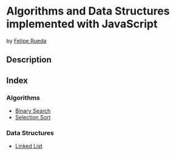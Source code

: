 # Algorithms and Data Structures implemented with JavaScript
by [Felipe Rueda](https://twitter.com/ferueda)

## Description

## Index

### Algorithms

- [Binary Search](https://github.com/ferueda/cs-in-js/blob/main/algorithms/binarySearch.js)
- [Selection Sort](https://github.com/ferueda/cs-in-js/blob/main/algorithms/selectionSort.js)

### Data Structures

- [Linked List](https://github.com/ferueda/cs-in-js/blob/main/data-structures/linkedList.js)

